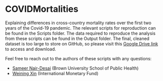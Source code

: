 # COVIDMortalities
Explaining differences in cross-country mortality rates over the first two years of the Covid-19 pandemic. The relevant scripts for reproduction can be found in the Scripts folder. The data required to reproduce the analysis from these scripts can be found in the Output folder. The final, cleaned dataset is too large to store on GitHub, so please visit this [Google Drive link](https://docs.google.com/spreadsheets/d/1u0V9PWR2U1WSb68sGfzRtrA5vjDd7TqX/edit?usp=sharing&ouid=117879657768539838552&rtpof=true&sd=true) to access and download.

Feel free to reach out to the authors of these scripts with any questions:

- [Sameer Nair-Desai](snairdesa@gmail.com) (Brown University School of Public Health)
- [Weining Xin](weiningx@usc.edu) (International Monetary Fund)
